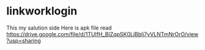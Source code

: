 # linkworklogin
This my salution side
Here is apk file read 
https://drive.google.com/file/d/1TUIfH_BlZqpSK0LjBblj7yVLNTmNrOrO/view?usp=sharing
